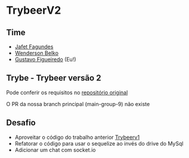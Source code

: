 # TrybeerV2

## Time

  - [Jafet Fagundes](https://github.com/jafet6)
  - [Wenderson Belko](https://github.com/wendersonb)
  - [Gustavo Figueiredo](https://github.com/gustaffig) (Eu!)


## Trybe - Trybeer versão 2

Pode conferir os requisitos no [repositório original](https://github.com/tryber/sd-03-project-trybeer-v2)

O PR da nossa branch principal (main-group-9) não existe 

## Desafio

  - Aproveitar o código do trabalho anterior [Trybeerv1](https://github.com/tryber/sd-03-trybeer-11)
  - Refatorar o código para usar o sequelize ao invés do drive do MySql
  - Adicionar um chat com socket.io
